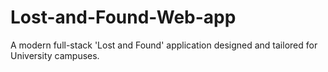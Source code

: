# Lost-and-Found-Web-app
A modern full-stack 'Lost and Found' application designed and tailored for University campuses.
